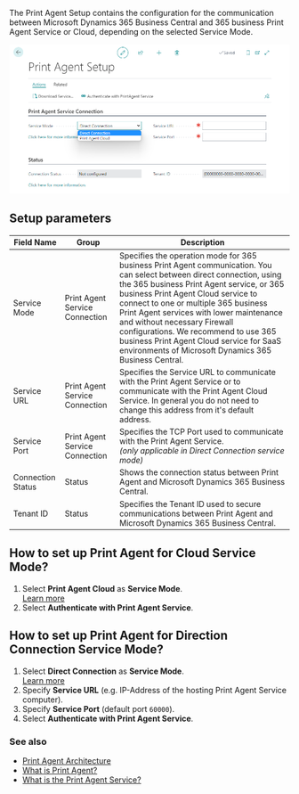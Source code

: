The Print Agent Setup contains the configuration for the communication between Microsoft Dynamics 365 Business Central and 365 business Print Agent Service or Cloud, depending on the selected Service Mode.

![Print Agent Setup](/assets/images/365-business-print-agent/e8147ed3f3a4ba5810c3843510ab68734ce904d7857a0f0b3c60b90851aeae41.png)

## Setup parameters

| Field Name | Group | Description |
| --- | --- | --- |
| Service Mode | Print Agent Service Connection | Specifies the operation mode for 365 business Print Agent communication. You can select between direct connection, using the 365 business Print Agent service, or 365 business Print Agent Cloud service to connect to one or multiple 365 business Print Agent services with lower maintenance and without necessary Firewall configurations. We recommend to use 365 business Print Agent Cloud service for SaaS environments of Microsoft Dynamics 365 Business Central. |
| Service URL | Print Agent Service Connection | Specifies the Service URL to communicate with the Print Agent Service or to communicate with the Print Agent Cloud Service. In general you do not need to change this address from it's default address. |
| Service Port | Print Agent Service Connection | Specifies the TCP Port used to communicate with the Print Agent Service.<br>_(only applicable in Direct Connection service mode)_ |
| Connection Status | Status | Shows the connection status between Print Agent and Microsoft Dynamics 365 Business Central. |
| Tenant ID | Status | Specifies the Tenant ID used to secure communications between Print Agent and Microsoft Dynamics 365 Business Central. |

## How to set up Print Agent for Cloud Service Mode?

 1. Select **Print Agent Cloud** as **Service Mode**.<br>[Learn more](../print-agent-whatis/#architecture)
 2. Select **Authenticate with Print Agent Service**.

## How to set up Print Agent for Direction Connection Service Mode?

 1. Select **Direct Connection** as **Service Mode**.<br>[Learn more](../print-agent-whatis/#architecture)
 2. Specify **Service URL** (e.g. IP-Address of the hosting Print Agent Service computer).
 3. Specify **Service Port** (default port `60000`).
 4. Select **Authenticate with Print Agent Service**.

### See also

 - [Print Agent Architecture](../print-agent-whatis/#architecture)
 - [What is Print Agent?](../print-agent-whatis/)
 - [What is the Print Agent Service?](../print-agent-client-whatis/)